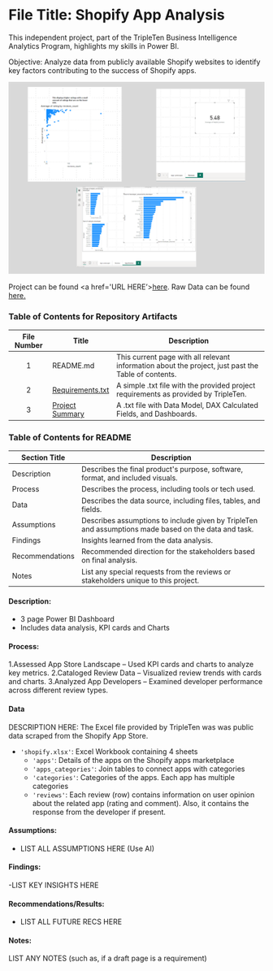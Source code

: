 

# File Title: Shopify App Analysis

This independent project, part of the TripleTen Business Intelligence Analytics Program, highlights my skills in Power BI.

Objective:
Analyze data from publicly available Shopify websites to identify key factors contributing to the success of Shopify apps.

<img src="https://github.com/SakinahJ/Data_Projects_TripleTen/blob/main/Images/sprint%206%20project.png" alt="First Sheet of Project**">

Project can be found <a href='URL HERE’><u>here</u>.</a>
Raw Data can be found <a href='URL HERE'><u>here</u>.</a>

### Table of Contents for Repository Artifacts
| File Number | Title | Description |
| :-----------: | ----------- |----------- |
| 1 | README.md | This current page with all relevant information about the project, just past the Table of contents. |
| 2 | [Requirements.txt](https://docs.google.com/document/d/1zI3M7jNENdJgVd2Lg2QNkEok7WJjzpmKeq9dtXpqcxM/edit?usp=sharing) | A simple .txt file with the provided project requirements as provided by TripleTen. |
| 3 | [Project Summary](https://docs.google.com/document/d/1wOvwgkWLI1fbcOORLJhPYhIHTW3wh4LLxVCw7NOG278/edit?usp=sharing) | A .txt file with Data Model, DAX Calculated Fields, and Dashboards.|

### Table of Contents for README
| Section Title | Description |
| ----------- |----------- |
| Description | Describes the final product's purpose, software, format, and included visuals. |
| Process | Describes the process, including tools or tech used. |
| Data | Describes the data source, including files, tables, and fields. |
| Assumptions | Describes assumptions to include given by TripleTen and assumptions made based on the data and task. |
| Findings | Insights learned from the data analysis. |
| Recommendations | Recommended direction for the stakeholders based on final analysis. |
| Notes | List any special requests from the reviews or stakeholders unique to this project. |

#### Description:
- 3 page Power BI Dashboard
- Includes data analysis, KPI cards and Charts

#### Process:
1.Assessed App Store Landscape – Used KPI cards and charts to analyze key metrics.
2.Cataloged Review Data – Visualized review trends with cards and charts.
3.Analyzed App Developers – Examined developer performance across different review types.

#### Data
DESCRIPTION HERE: The Excel file provided by TripleTen was was public data scraped from the Shopify App Store.
- `'shopify.xlsx'`: Excel Workbook containing 4 sheets
    - `'apps'`: Details of the apps on the Shopify apps marketplace
    - `'apps_categories'`: Join tables to connect apps with categories
    - `'categories'`: Categories of the apps. Each app has multiple categories
    - `'reviews'`: Each review (row) contains information on user opinion about the related app (rating and comment). Also, it contains the response from the developer if present.

#### Assumptions:
- LIST ALL ASSUMPTIONS HERE (Use AI)


#### Findings:
-LIST KEY INSIGHTS HERE

#### Recommendations/Results:
- LIST ALL FUTURE RECS HERE

#### Notes:
LIST ANY NOTES (such as, if a draft page is a requirement)
